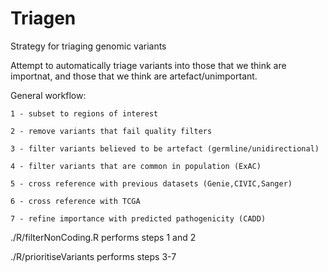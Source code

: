 # Triagen
Strategy for triaging genomic variants

Attempt to automatically triage variants into those that we think are importnat, and those that we think are artefact/unimportant.

General workflow:

	1 - subset to regions of interest

	2 - remove variants that fail quality filters

	3 - filter variants believed to be artefact (germline/unidirectional)

	4 - filter variants that are common in population (ExAC)

	5 - cross reference with previous datasets (Genie,CIVIC,Sanger)

	6 - cross reference with TCGA

	7 - refine importance with predicted pathogenicity (CADD)

./R/filterNonCoding.R performs steps 1 and 2

./R/prioritiseVariants performs steps 3-7
